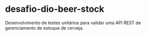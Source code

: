# desafio-dio-beer-stock
Desenvolvimento de testes unitários para validar uma API REST de gerenciamento de estoque de cerveja.

